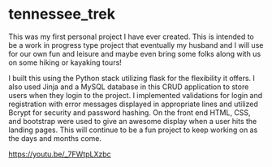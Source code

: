 # tennessee_trek
  This was my first personal project I have ever created. This is intended to be a work in progress type project that eventually my husband and I will
use for our own fun and leisure and maybe even bring some folks along with us on some hiking or kayaking tours! 

  I built this using the Python stack utilizing flask for the flexibility it offers. I also used Jinja and a MySQL database in this CRUD application
to store users when they login to the project. I implemented validations for login and registration with error messages displayed in appropriate lines 
and utilized Bcrypt for security and password hashing. On the front end HTML, CSS, and bootstrap were used to give an awesome display when a user hits 
the landing pages. This will continue to be a fun project to keep working on as the days and months come. 

https://youtu.be/_7FWtpLXzbc
